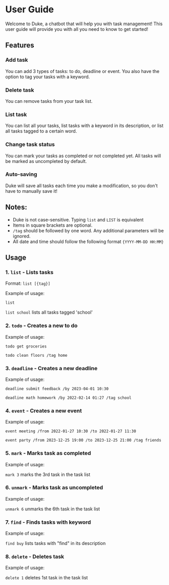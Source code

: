 # User Guide

Welcome to Duke, a chatbot that will help you with task management! 
This user guide will provide you with all you need to know to get
started!

## Features 

### Add task
You can add 3 types of tasks: to do, deadline or event. You also 
have the option to tag your tasks with a keyword.

### Delete task
You can remove tasks from your task list.

### List task
You can list all your tasks, list tasks with a keyword in its
description, or list all tasks tagged to a certain word. 

### Change task status
You can mark your tasks as completed or not completed yet. All 
tasks will be marked as uncompleted by default.

### Auto-saving
Duke will save all tasks each time you make a modification, so you
don't have to manually save it!

## Notes:
- Duke is not case-sensitive. Typing ```list``` and ```LIST``` is equivalent
- Items in square brackets are optional.
- ```/tag``` should be followed by one word. Any additional parameters will
be ignored.
- All date and time should follow the following format ```{YYYY-MM-DD HH:MM}```

## Usage

### 1. `list` - Lists tasks

Format: `list [{tag}]`

Example of usage: 

`list`

`list school` lists all tasks tagged 'school'


### 2. `todo` - Creates a new to do

Example of usage:

`todo get groceries`

`todo clean floors /tag home`


### 3. `deadline` - Creates a new deadline

Example of usage:

`deadline submit feedback /by 2023-04-01 10:30`

`deadline math homework /by 2022-02-14 01:27 /tag school`

### 4. `event` - Creates a new event

Example of usage:

`event meeting /from 2022-01-27 10:30 /to 2022-01-27 11:30`

`event party /from 2023-12-25 19:00 /to 2023-12-25 21:00 /tag friends`

### 5. `mark` - Marks task as completed

Example of usage:

`mark 3` marks the 3rd task in the task list

### 6. `unmark` - Marks task as uncompleted

Example of usage:

`unmark 6` unmarks the 6th task in the task list

### 7. `find` - Finds tasks with keyword

Example of usage:

`find buy` lists tasks with "find" in its description

### 8. `delete` - Deletes task

Example of usage:

`delete 1` deletes 1st task in the task list
